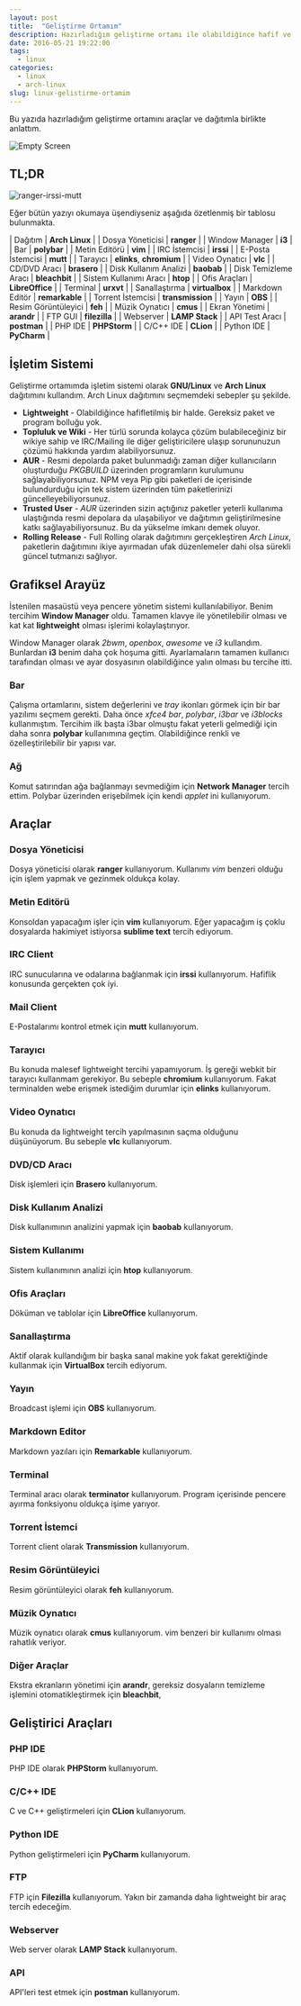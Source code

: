 ```yaml
---
layout: post
title:  "Geliştirme Ortamım"
description: Hazırladığım geliştirme ortamı ile olabildiğince hafif ve hızlı bir ortam sağladım.
date: 2016-05-21 19:22:00
tags:
  - linux
categories:
  - linux
  - arch-linux
slug: linux-gelistirme-ortamim
---
```


Bu yazıda hazırladığım geliştirme ortamını araçlar ve dağıtımla birlikte anlattım.

![Empty Screen](/assets/images/posts/arch-linux-empty-screen.jpg)

## TL;DR

![ranger-irssi-mutt](/assets/images/posts/arch-linux-ranger-irssi-mutt.jpg)

Eğer bütün yazıyı okumaya üşendiyseniz aşağıda özetlenmiş bir tablosu bulunmakta.

| Dağıtım | **Arch Linux** |
| Dosya Yöneticisi | **ranger** |
| Window Manager | **i3** |
| Bar | **polybar** |
| Metin Editörü | **vim** |
| IRC İstemcisi | **irssi** |
| E-Posta İstemcisi | **mutt** |
| Tarayıcı | **elinks**, **chromium** |
| Video Oynatıcı | **vlc** |
| CD/DVD Aracı | **brasero** |
| Disk Kullanım Analizi | **baobab** |
| Disk Temizleme Aracı | **bleachbit** |
| Sistem Kullanımı Aracı | **htop** |
| Ofis Araçları | **LibreOffice** |
| Terminal | **urxvt** |
| Sanallaştırma | **virtualbox** |
| Markdown Editör | **remarkable** |
| Torrent İstemcisi | **transmission** |
| Yayın | **OBS** |
| Resim Görüntüleyici | **feh** |
| Müzik Oynatıcı | **cmus** |
| Ekran Yönetimi | **arandr** |
| FTP GUI | **filezilla** |
| Webserver | **LAMP Stack** |
| API Test Aracı | **postman** |
| PHP IDE | **PHPStorm** |
| C/C++ IDE | **CLion** |
| Python IDE | **PyCharm** |

## İşletim Sistemi

Geliştirme ortamımda işletim sistemi olarak **GNU/Linux** ve **Arch Linux** dağıtımını kullandım. Arch Linux dağıtımını
seçmemdeki sebepler şu şekilde.

- **Lightweight** - Olabildiğince hafifletilmiş bir halde. Gereksiz paket ve program bolluğu yok.
- **Topluluk ve Wiki** - Her türlü sorunda kolayca çözüm bulabileceğiniz bir wikiye sahip ve IRC/Mailing ile diğer
geliştiricilere ulaşıp sorununuzun çözümü hakkında yardım alabiliyorsunuz.
- **AUR** - Resmi depolarda paket bulunmadığı zaman diğer kullanıcıların oluşturduğu _PKGBUILD_ üzerinden programların
kurulumunu sağlayabiliyorsunuz. NPM veya Pip gibi paketleri de içerisinde bulundurduğu için tek sistem üzerinden tüm
paketlerinizi güncelleyebiliyorsunuz.
- **Trusted User** - _AUR_ üzerinden sizin açtığınız paketler yeterli kullanıma ulaştığında resmi depolara da
ulaşabiliyor ve dağıtımın geliştirilmesine katkı sağlayabiliyorsunuz. Bu da yükselme imkanı demek oluyor.
- **Rolling Release** - Full Rolling olarak dağıtımını gerçekleştiren _Arch Linux_, paketlerin dağıtımını ikiye
ayırmadan ufak düzenlemeler dahi olsa sürekli güncel tutmanızı sağlıyor.

## Grafiksel Arayüz

İstenilen masaüstü veya pencere yönetim sistemi kullanılabiliyor. Benim tercihim **Window Manager** oldu. Tamamen klavye
ile yönetilebilir olması ve kat kat **lightweight** olması işlerimi kolaylaştırıyor.

Window Manager olarak _2bwm_, _openbox_, _awesome_ ve _i3_ kullandım. Bunlardan **i3** benim daha çok hoşuma
gitti. Ayarlamaların tamamen kullanıcı tarafından olması ve ayar dosyasının olabildiğince yalın olması bu tercihe itti.

### Bar

Çalışma ortamlarını, sistem değerlerini ve _tray_ ikonları görmek için bir bar yazılımı seçmem gerekti. Daha önce
_xfce4 bar_, _polybar_, _i3bar_ ve _i3blocks_ kullanmıştım. Tercihim ilk başta i3bar olmuştu fakat yeterli
 gelmediği için daha sonra **polybar** kullanımına geçtim. Olabildiğince renkli ve özelleştirilebilir bir yapısı var.

### Ağ

Komut satırından ağa bağlanmayı sevmediğim için **Network Manager** tercih ettim. Polybar üzerinden erişebilmek için
kendi _applet_ ini kullanıyorum.

## Araçlar

### Dosya Yöneticisi

Dosya yöneticisi olarak **ranger** kullanıyorum. Kullanımı _vim_ benzeri olduğu için işlem yapmak ve gezinmek oldukça
kolay.

### Metin Editörü

Konsoldan yapacağım işler için **vim** kullanıyorum. Eğer yapacağım iş çoklu dosyalarda hakimiyet istiyorsa
**sublime text** tercih ediyorum.

### IRC Client

IRC sunucularına ve odalarına bağlanmak için **irssi** kullanıyorum. Hafiflik konusunda gerçekten çok iyi.

### Mail Client

E-Postalarımı kontrol etmek için **mutt** kullanıyorum.

### Tarayıcı

Bu konuda malesef lightweight tercihi yapamıyorum. İş gereği webkit bir tarayıcı kullanmam gerekiyor. Bu sebeple
**chromium** kullanıyorum. Fakat terminalden webe erişmek istediğim durumlar için **elinks** kullanıyorum.

### Video Oynatıcı

Bu konuda da lightweight tercih yapılmasının saçma olduğunu düşünüyorum. Bu sebeple **vlc** kullanıyorum.

### DVD/CD Aracı

Disk işlemleri için **Brasero** kullanıyorum.

### Disk Kullanım Analizi

Disk kullanımının analizini yapmak için **baobab** kullanıyorum.

### Sistem Kullanımı

Sistem kullanımının analizi için **htop** kullanıyorum.

### Ofis Araçları

Döküman ve tablolar için **LibreOffice** kullanıyorum.

### Sanallaştırma

Aktif olarak kullandığım bir başka sanal makine yok fakat gerektiğinde kullanmak için **VirtualBox** tercih ediyorum.

### Yayın

Broadcast işlemi için **OBS** kullanıyorum.

### Markdown Editor

Markdown yazıları için **Remarkable** kullanıyorum.

### Terminal

Terminal aracı olarak **terminator** kullanıyorum. Program içerisinde pencere ayırma fonksiyonu oldukça işime yarıyor.

### Torrent İstemci

Torrent client olarak **Transmission** kullanıyorum.

### Resim Görüntüleyici

Resim görüntüleyici olarak **feh** kullanıyorum.

### Müzik Oynatıcı

Müzik oynatıcı olarak **cmus** kullanıyorum. vim benzeri bir kullanımı olması rahatlık veriyor.

### Diğer Araçlar

Ekstra ekranların yönetimi için **arandr**, gereksiz dosyaların temizleme işlemini otomatikleştirmek için **bleachbit**,

## Geliştirici Araçları

### PHP IDE

PHP IDE olarak **PHPStorm** kullanıyorum.

### C/C++ IDE

C ve C++ geliştirmeleri için **CLion** kullanıyorum.

### Python IDE

Python geliştirmeleri için **PyCharm** kullanıyorum.

### FTP

FTP için **Filezilla** kullanıyorum. Yakın bir zamanda daha lightweight bir araç tercih edeceğim.

### Webserver

Web server olarak **LAMP Stack** kullanıyorum.

### API

API'leri test etmek için **postman** kullanıyorum.
